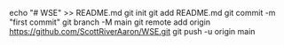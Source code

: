 echo "# WSE" >> README.md
git init
git add README.md
git commit -m "first commit"
git branch -M main
git remote add origin https://github.com/ScottRiverAaron/WSE.git
git push -u origin main

